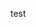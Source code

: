 ---
---
test

<script src="https://gist.github.com/kaylumah/e55fd17fa905d2843edd78080d1a845c.js"></script>